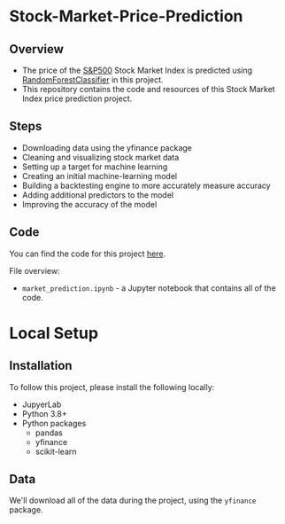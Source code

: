 # Stock-Market-Price-Prediction

## Overview

* The price of the [S&P500](https://www.investing.com/indices/us-spx-500) Stock Market Index is predicted using [RandomForestClassifier](https://scikit-learn.org/stable/modules/generated/sklearn.ensemble.RandomForestClassifier.html) in this project.
* This repository contains the code and resources of this Stock Market Index price prediction project.

## Steps

* Downloading data using the yfinance package
* Cleaning and visualizing stock market data
* Setting up a target for machine learning
* Creating an initial machine-learning model 
* Building a backtesting engine to more accurately measure accuracy
* Adding additional predictors to the model
* Improving the accuracy of the model

## Code

You can find the code for this project [here](https://github.com/dataquestio/project-walkthroughs/tree/master/sp_500).

File overview:

* `market_prediction.ipynb` - a Jupyter notebook that contains all of the code.

# Local Setup

## Installation

To follow this project, please install the following locally:

* JupyerLab
* Python 3.8+
* Python packages
    * pandas
    * yfinance
    * scikit-learn

## Data

We'll download all of the data during the project, using the `yfinance` package.
